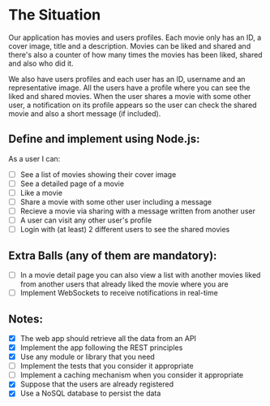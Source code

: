 # The Situation
Our application has movies and users profiles.
Each movie only has an ID, a cover image, title and a description. Movies can be liked and
shared and there's also a counter of how many times the movies has been liked, shared and
also who did it.

We also have users profiles and each user has an ID, username and an representative image.
All the users have a profile where you can see the liked and shared movies. When the user
shares a movie with some other user, a notification on its profile appears so the user can check
the shared movie and also a short message (if included).

## Define and implement using Node.js:
As a user I can:
- [ ] See a list of movies showing their cover image
- [ ] See a detailed page of a movie
- [ ] Like a movie
- [ ] Share a movie with some other user including a message
- [ ] Recieve a movie via sharing with a message written from another user
- [ ] A user can visit any other user's profile
- [ ] Login with (at least) 2 different users to see the shared movies

## Extra Balls (any of them are mandatory):
- [ ] In a movie detail page you can also view a list with another movies liked from another
users that already liked the movie where you are
- [ ] Implement WebSockets to receive notifications in real-time

## Notes:
- [X] The web app should retrieve all the data from an API
- [X] Implement the app following the REST principles
- [X] Use any module or library that you need
- [ ] Implement the tests that you consider it appropriate
- [ ] Implement a caching mechanism when you consider it appropriate
- [X] Suppose that the users are already registered
- [X] Use a NoSQL database to persist the data
